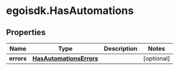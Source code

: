 # egoisdk.HasAutomations

## Properties

Name | Type | Description | Notes
------------ | ------------- | ------------- | -------------
**errors** | [**HasAutomationsErrors**](HasAutomationsErrors.md) |  | [optional] 


